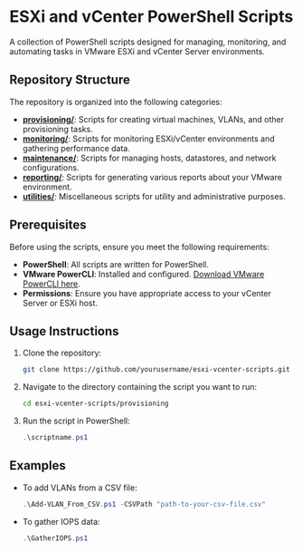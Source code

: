 # ESXi and vCenter PowerShell Scripts

A collection of PowerShell scripts designed for managing, monitoring, and automating tasks in VMware ESXi and vCenter Server environments.

## Repository Structure

The repository is organized into the following categories:

- **[provisioning/](provisioning/)**: Scripts for creating virtual machines, VLANs, and other provisioning tasks.
- **[monitoring/](monitoring/)**: Scripts for monitoring ESXi/vCenter environments and gathering performance data.
- **[maintenance/](maintenance/)**: Scripts for managing hosts, datastores, and network configurations.
- **[reporting/](reporting/)**: Scripts for generating various reports about your VMware environment.
- **[utilities/](utilities/)**: Miscellaneous scripts for utility and administrative purposes.

## Prerequisites

Before using the scripts, ensure you meet the following requirements:

- **PowerShell**: All scripts are written for PowerShell.
- **VMware PowerCLI**: Installed and configured. [Download VMware PowerCLI here](https://developer.vmware.com/powercli/).
- **Permissions**: Ensure you have appropriate access to your vCenter Server or ESXi host.

## Usage Instructions

1. Clone the repository:
   ```sh
   git clone https://github.com/yourusername/esxi-vcenter-scripts.git
   ```
2. Navigate to the directory containing the script you want to run:
   ```sh
   cd esxi-vcenter-scripts/provisioning
   ```
3. Run the script in PowerShell:
   ```powershell
   .\scriptname.ps1
   ```

## Examples

- To add VLANs from a CSV file:
   ```powershell
   .\Add-VLAN_From_CSV.ps1 -CSVPath "path-to-your-csv-file.csv"
   ```
- To gather IOPS data:
   ```powershell
   .\GatherIOPS.ps1
   ```